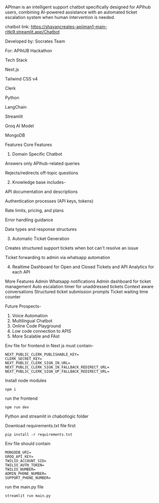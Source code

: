 APIman is an intelligent support chatbot specifically designed for APIhub users, combining AI-powered assistance with an automated ticket escalation system when human intervention is needed.


chatbot link: https://shayancreates-apiiman1-main-ritki9.streamlit.app/Chatbot

Developed by: Socrates Team

For: APIhUB Hackathon

Tech Stack

Next.js

Tailwind CSS v4

Clerk

Python

LangChain

Streamlit

Groq AI Model

MongoDB

Features
Core Features

1. Domain Specific Chatbot

Answers only APIhub-related queries

Rejects/redirects off-topic questions

2. Knowledge base includes-

API documentation and descriptions

Authentication processes (API keys, tokens)

Rate limits, pricing, and plans

Error handling guidance

Data types and response structures

3. Automatic Ticket Generation

Creates structured support tickets when bot can't resolve an issue

Ticket forwarding to admin via whatsapp automation

4. Realtime Dashboard for Open and Closed Tickets and API Analytics for each API

More Features
Admin Whatsapp notifications
Admin dashboard for ticket management
Auto escalation timer for unaddressed tickets
Context aware conversations
Structured ticket submission prompts
Ticket waiting time counter

Future Prospects-

1. Voice Automation
2. Multilingual Chatbot
3. Online Code Playground
4. Low code connection to APIS
5. More Scalable and FAst

Env file for frontend in Next js must contain-

```
NEXT_PUBLIC_CLERK_PUBLISHABLE_KEY=
CLERK_SECRET_KEY=
NEXT_PUBLIC_CLERK_SIGN_IN_URL=
NEXT_PUBLIC_CLERK_SIGN_IN_FALLBACK_REDIRECT_URL=
NEXT_PUBLIC_CLERK_SIGN_UP_FALLBACK_REDIRECT_URL=
```

Install node modules

```
npm i
```

run the frontend

```
npm run dev
```

Python and streamlit in chabotlogic folder

Download requirements.txt file first

```
pip install -r requirements.txt

```

Env file should contain

```
MONGODB_URI=
GROQ_API_KEY=
TWILIO_ACCOUNT_SID=
TWILIO_AUTH_TOKEN=
TWILIO_NUMBER=
ADMIN_PHONE_NUMBER=
SUPPORT_PHONE_NUMBER=
```

run the main.py file

```
streamlit run main.py
```
